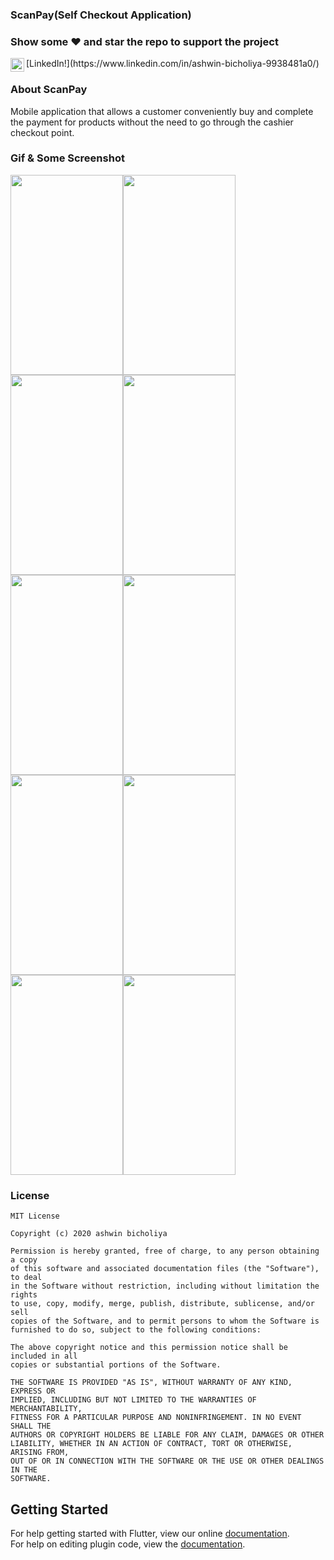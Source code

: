 ### ScanPay(Self Checkout Application)

### Show some :heart: and star the repo to support the project

<a href="https://www.linkedin.com/in/ashwin-bicholiya-9938481a0/">
  <img align="left" alt="Ashwin's Linkdein" width="22px" src="https://cdn.jsdelivr.net/npm/simple-icons@v3/icons/linkedin.svg" />
</a>[LinkedIn!](https://www.linkedin.com/in/ashwin-bicholiya-9938481a0/)
<br/>

### About ScanPay

Mobile application that allows a customer conveniently buy and complete the payment for products without the need to go through the cashier checkout point.

### Gif & Some Screenshot
<img width="180" height="320" src="https://user-images.githubusercontent.com/47949413/95316775-e0484b80-08b1-11eb-92c2-c763122d3cbd.gif" /><img width="180" height="320" src="https://user-images.githubusercontent.com/47949413/95170311-e23add80-07d1-11eb-960c-2d7ace0604f2.jpg"/><img  width="180" height="320" src="https://user-images.githubusercontent.com/47949413/95170334-e7982800-07d1-11eb-9bd1-15c3b3e7ca1b.jpg"/><img width="180" height="320" src="https://user-images.githubusercontent.com/47949413/95170348-ee269f80-07d1-11eb-9ef6-6601f24ff710.jpg"/>
<img width="180" height="320" src="https://user-images.githubusercontent.com/47949413/95170359-f252bd00-07d1-11eb-9509-a2b7ec4a6811.jpg"/><img width="180" height="320" src="https://user-images.githubusercontent.com/47949413/95170371-f7177100-07d1-11eb-8d3d-39888e4001b9.jpg"/><img  width="180" height="320" src="https://user-images.githubusercontent.com/47949413/95170394-fe3e7f00-07d1-11eb-927d-06d7ab77cc7d.jpg"/><img  width="180" height="320" src="https://user-images.githubusercontent.com/47949413/95170397-ff6fac00-07d1-11eb-97c2-690505eb9bf5.jpg"/>
<img width="180" height="320" src="https://user-images.githubusercontent.com/47949413/95170415-04346000-07d2-11eb-8ce3-7c4788b4b0ef.jpg"/><img  width="180" height="320" src="https://user-images.githubusercontent.com/47949413/95170428-0991aa80-07d2-11eb-9e47-ea4f7a58e4aa.jpg"/>

### License
    MIT License

    Copyright (c) 2020 ashwin bicholiya

    Permission is hereby granted, free of charge, to any person obtaining a copy
    of this software and associated documentation files (the "Software"), to deal
    in the Software without restriction, including without limitation the rights
    to use, copy, modify, merge, publish, distribute, sublicense, and/or sell
    copies of the Software, and to permit persons to whom the Software is
    furnished to do so, subject to the following conditions:

    The above copyright notice and this permission notice shall be included in all
    copies or substantial portions of the Software.

    THE SOFTWARE IS PROVIDED "AS IS", WITHOUT WARRANTY OF ANY KIND, EXPRESS OR
    IMPLIED, INCLUDING BUT NOT LIMITED TO THE WARRANTIES OF MERCHANTABILITY,
    FITNESS FOR A PARTICULAR PURPOSE AND NONINFRINGEMENT. IN NO EVENT SHALL THE
    AUTHORS OR COPYRIGHT HOLDERS BE LIABLE FOR ANY CLAIM, DAMAGES OR OTHER
    LIABILITY, WHETHER IN AN ACTION OF CONTRACT, TORT OR OTHERWISE, ARISING FROM,
    OUT OF OR IN CONNECTION WITH THE SOFTWARE OR THE USE OR OTHER DEALINGS IN THE
    SOFTWARE.

## Getting Started
For help getting started with Flutter, view our online
[documentation](http://flutter.io/).
<br/>
For help on editing plugin code, view the [documentation](https://flutter.io/platform-plugins/#edit-code).
